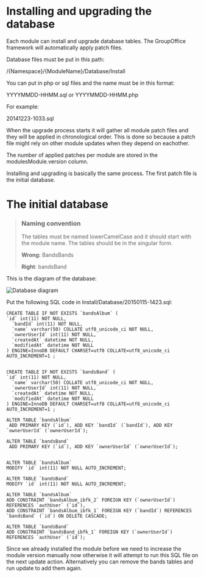 # Installing and upgrading the database

Each module can install and upgrade database tables. The GroupOffice framework 
will automatically apply patch files.

Database files must be put in this path:

/{Namespace}/{ModuleName}/Database/Install

You can put in php or sql files and the name must be in this format:

YYYYMMDD-HHMM.sql or YYYYMMDD-HHMM.php

For example:

20141223-1033.sql

When the upgrade process starts it will gather all module patch files and they 
will be applied in chronological order. This is done so because a patch file might
rely on other module updates when they depend on eachother.

The number of applied patches per module are stored in the modulesModule.version
 column.

Installing and upgrading is basically the same process. The first patch file is
the initial database.


# The initial database


> ### Naming convention
> The tables must be named lowerCamelCase and it should start with the module name. The tables should be in the singular form.
>
> **Wrong:** BandsBands
>
> **Right**: bandsBand

This is the diagram of the database:

![Database diagram](/groupoffice-docs/img/bands-db.png "Database diagram")

Put the following SQL code in Install/Database/20150115-1423.sql:

````````````````````````````````````````````````````````````````````````````````
CREATE TABLE IF NOT EXISTS `bandsAlbum` (
`id` int(11) NOT NULL,
  `bandId` int(11) NOT NULL,
  `name` varchar(50) COLLATE utf8_unicode_ci NOT NULL,
  `ownerUserId` int(11) NOT NULL,
  `createdAt` datetime NOT NULL,
  `modifiedAt` datetime NOT NULL
) ENGINE=InnoDB DEFAULT CHARSET=utf8 COLLATE=utf8_unicode_ci AUTO_INCREMENT=1 ;


CREATE TABLE IF NOT EXISTS `bandsBand` (
`id` int(11) NOT NULL,
  `name` varchar(50) COLLATE utf8_unicode_ci NOT NULL,
  `ownerUserId` int(11) NOT NULL,
  `createdAt` datetime NOT NULL,
  `modifiedAt` datetime NOT NULL
) ENGINE=InnoDB DEFAULT CHARSET=utf8 COLLATE=utf8_unicode_ci AUTO_INCREMENT=1 ;

ALTER TABLE `bandsAlbum`
 ADD PRIMARY KEY (`id`), ADD KEY `bandId` (`bandId`), ADD KEY `ownerUserId` (`ownerUserId`);

ALTER TABLE `bandsBand`
 ADD PRIMARY KEY (`id`), ADD KEY `ownerUserId` (`ownerUserId`);


ALTER TABLE `bandsAlbum`
MODIFY `id` int(11) NOT NULL AUTO_INCREMENT;

ALTER TABLE `bandsBand`
MODIFY `id` int(11) NOT NULL AUTO_INCREMENT;

ALTER TABLE `bandsAlbum`
ADD CONSTRAINT `bandsAlbum_ibfk_2` FOREIGN KEY (`ownerUserId`) REFERENCES `authUser` (`id`),
ADD CONSTRAINT `bandsAlbum_ibfk_1` FOREIGN KEY (`bandId`) REFERENCES `bandsBand` (`id`) ON DELETE CASCADE;

ALTER TABLE `bandsBand`
ADD CONSTRAINT `bandsBand_ibfk_1` FOREIGN KEY (`ownerUserId`) REFERENCES `authUser` (`id`);
````````````````````````````````````````````````````````````````````````````````


Since we already installed the module before we need to increase the module 
version manually now otherwise it will attempt to run this SQL file on the next update action.
Alternatively you can remove the bands tables and run update to add them again.
